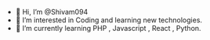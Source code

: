 - 👋 Hi, I’m @Shivam094
- 👀 I’m interested in Coding and learning new technologies.
- 🌱 I’m currently learning PHP , Javascript , React , Python.

<!---
Shivam094/Shivam094 is a ✨ special ✨ repository because its `README.md` (this file) appears on your GitHub profile.
You can click the Preview link to take a look at your changes.
--->
